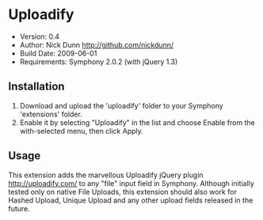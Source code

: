 # Uploadify

* Version: 0.4
* Author: Nick Dunn <http://github.com/nickdunn/>
* Build Date: 2009-06-01
* Requirements: Symphony 2.0.2 (with jQuery 1.3)

## Installation

1. Download and upload the 'uploadify' folder to your Symphony 'extensions' folder.
2. Enable it by selecting "Uploadify" in the list and choose Enable from the with-selected menu, then click Apply.

## Usage

This extension adds the marvellous Uploadify jQuery plugin <http://uploadify.com/> to any "file" input field in Symphony. Although initially tested only on native File Uploads, this extension should also work for Hashed Upload, Unique Upload and any other upload fields released in the future.